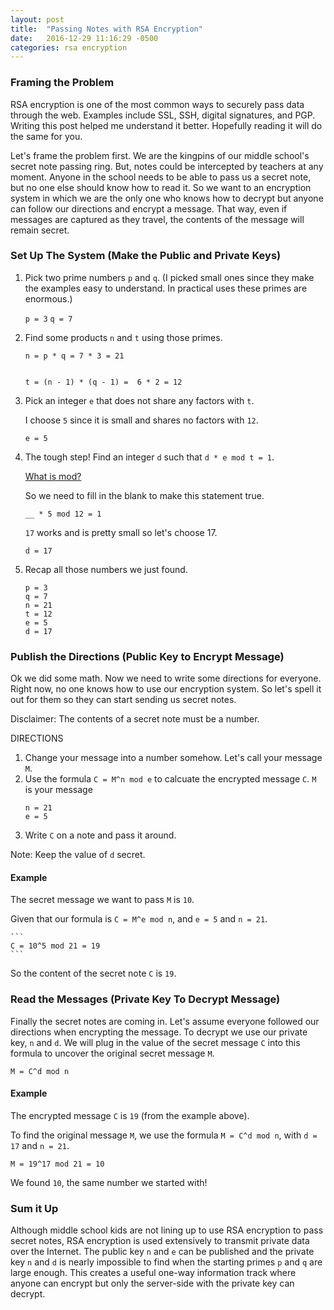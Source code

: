 ```yaml
---
layout: post
title:  "Passing Notes with RSA Encryption"
date:   2016-12-29 11:16:29 -0500
categories: rsa encryption
---
```


### Framing the Problem

RSA encryption is one of the most common ways to securely pass data through the web. Examples include SSL, SSH, digital signatures, and PGP. Writing this post helped me understand it better. Hopefully reading it will do the same for you.

Let's frame the problem first. We are the kingpins of our middle school's secret note passing ring. But, notes could be intercepted by teachers at any moment. Anyone in the school needs to be able to pass us a secret note, but no one else should know how to read it. So we want to an encryption system in which we are the only one who knows how to decrypt but anyone can follow our directions and encrypt a message. That way, even if messages are captured as they travel, the contents of the message will remain secret.

### Set Up The System (Make the Public and Private Keys)

1. Pick two prime numbers `p` and `q`. (I picked small ones since they make the examples easy to understand. In practical uses these primes are enormous.)

    `p = 3`
    `q = 7`

1. Find some products `n` and `t` using those primes.

    ```
    n = p * q = 7 * 3 = 21


    t = (n - 1) * (q - 1) =  6 * 2 = 12

    ```

1. Pick an integer `e` that does not share any factors with `t`.

    I choose `5` since it is small and shares no factors with `12`.

    `e = 5`

1. The tough step! Find an integer `d` such that `d * e mod t = 1`.

    [What is mod?](https://en.wikipedia.org/wiki/Modular_arithmetic)

    So we need to fill in the blank to make this statement true.

    `__ * 5 mod 12 = 1`

    `17` works and is pretty small so let's choose 17.

    `d = 17`

  1. Recap all those numbers we just found.

      ```
      p = 3
      q = 7
      n = 21
      t = 12
      e = 5
      d = 17
      ```


### Publish the Directions (Public Key to Encrypt Message)

Ok we did some math. Now we need to write some directions for everyone. Right now, no one knows how to use our encryption system. So let's spell it out for them so they can start sending us secret notes.

Disclaimer: The contents of a secret note must be a number.

DIRECTIONS
1. Change your message into a number somehow. Let's call your message `M`.
2. Use the formula `C = M^n mod e` to calcuate the encrypted message `C`.
    `M` is your message
    ```
    n = 21
    e = 5
    ```
3. Write `C` on a note and pass it around.

Note: Keep the value of `d` secret.

#### Example

The secret message we want to pass `M` is `10`.

Given that our formula is `C = M^e mod n`, and `e = 5` and `n = 21`.

    ```
    C = 10^5 mod 21 = 19
    ```

So the content of the secret note `C` is `19`.


### Read the Messages (Private Key To Decrypt Message)

Finally the secret notes are coming in. Let's assume everyone followed our directions when encrypting the message. To decrypt we use our private key, `n` and `d`. We will plug in the value of the secret message `C` into this formula to uncover the original secret message `M`.

```
M = C^d mod n
```

#### Example

The encrypted message `C` is `19` (from the example above).

To find the original message `M`, we use the formula `M = C^d mod n`, with `d = 17` and `n = 21`.

    M = 19^17 mod 21 = 10

We found `10`, the same number we started with!

### Sum it Up

Although middle school kids are not lining up to use RSA encryption to pass secret notes, RSA encryption is used extensively to transmit private data over the Internet. The public key `n` and `e` can be published and the private key `n` and `d` is nearly impossible to find when the starting primes `p` and `q` are large enough. This creates a useful one-way information track where anyone can encrypt but only the server-side with the private key can decrypt.





